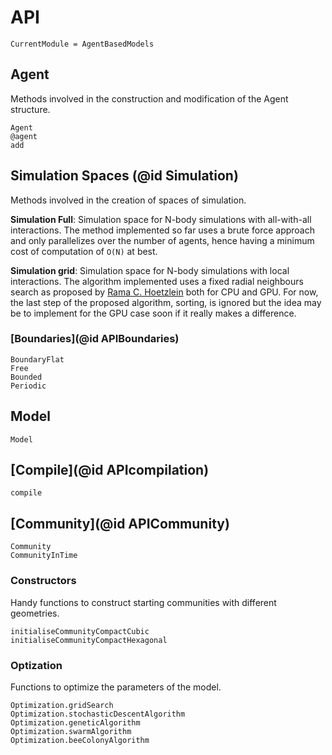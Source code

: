 # API

```@meta
CurrentModule = AgentBasedModels
```

## Agent

Methods involved in the construction and modification of the Agent structure.

```@docs
Agent
@agent
add
```

## Simulation Spaces (@id Simulation)

Methods involved in the creation of spaces of simulation.

**Simulation Full**: Simulation space for N-body simulations with all-with-all interactions.
The method implemented so far uses a brute force approach and only parallelizes over the number of agents, 
hence having a minimum cost of computation of ``O(N)`` at best.

**Simulation grid**: Simulation space for N-body simulations with local interactions.
The algorithm implemented uses a fixed radial neighbours search as proposed by 
[Rama C. Hoetzlein](https://on-demand.gputechconf.com/gtc/2014/presentations/S4117-fast-fixed-radius-nearest-neighbor-gpu.pdf)
both for CPU and GPU. For now, the last step of the proposed algorithm, sorting, is ignored but the idea may be to implement for the GPU case soon if it really makes a difference.


### [Boundaries](@id APIBoundaries)

```@docs
BoundaryFlat
Free
Bounded
Periodic
```
## Model

```@docs
Model
```

## [Compile](@id APIcompilation)

```@docs
compile
```

## [Community](@id APICommunity)

```@docs
Community
CommunityInTime
```

### Constructors

Handy functions to construct starting communities with different geometries.

```@docs
initialiseCommunityCompactCubic
initialiseCommunityCompactHexagonal
```

### Optization

Functions to optimize the parameters of the model.

```@docs
Optimization.gridSearch
Optimization.stochasticDescentAlgorithm
Optimization.geneticAlgorithm
Optimization.swarmAlgorithm
Optimization.beeColonyAlgorithm
```